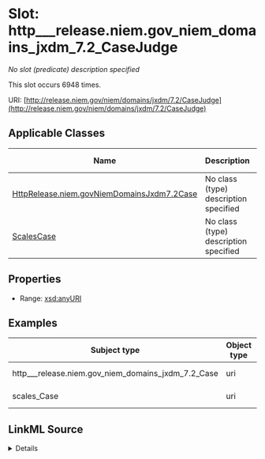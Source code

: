 

# Slot: http___release.niem.gov_niem_domains_jxdm_7.2_CaseJudge


_No slot (predicate) description specified_






This slot occurs 6948 times.


URI: [http://release.niem.gov/niem/domains/jxdm/7.2/CaseJudge](http://release.niem.gov/niem/domains/jxdm/7.2/CaseJudge)



<!-- no inheritance hierarchy -->





## Applicable Classes

| Name | Description | Modifies Slot |
| --- | --- | --- |
| [HttpRelease.niem.govNiemDomainsJxdm7.2Case](../classes/HttpRelease.niem.govNiemDomainsJxdm7.2Case.md) | No class (type) description specified |  yes  |
| [ScalesCase](../classes/ScalesCase.md) | No class (type) description specified |  yes  |







## Properties

* Range: [xsd:anyURI](http://www.w3.org/2001/XMLSchema#anyURI)






## Examples

| Subject type | Object type | Example subject | Example object | Occurrences |
| --- | --- | --- | --- | --- |
| http___release.niem.gov_niem_domains_jxdm_7.2_Case | uri | scales:/CaseCivil | scales:/Agent/casd;;3:16-cv-01644_a2 | 6948 |
| scales_Case | uri | scales:/CaseCivil | scales:/Agent/casd;;3:16-cv-01644_a2 | 6948 |




## LinkML Source

<details>

```yaml
name: http___release.niem.gov_niem_domains_jxdm_7.2_CaseJudge
annotations:
  count:
    tag: count
    value: 6948
description: No slot (predicate) description specified
examples:
- object:
    example_object: scales:/Agent/casd;;3:16-cv-01644_a2
    example_object_type: uri
    example_predicate: http://release.niem.gov/niem/domains/jxdm/7.2/CaseJudge
    example_subject: scales:/CaseCivil
    example_subject_type: http___release.niem.gov_niem_domains_jxdm_7.2_Case
- object:
    example_object: scales:/Agent/casd;;3:16-cv-01644_a2
    example_object_type: uri
    example_predicate: http://release.niem.gov/niem/domains/jxdm/7.2/CaseJudge
    example_subject: scales:/CaseCivil
    example_subject_type: scales_Case
from_schema: scales-kg
rank: 1000
slot_uri: http://release.niem.gov/niem/domains/jxdm/7.2/CaseJudge
alias: http___release.niem.gov_niem_domains_jxdm_7.2_CaseJudge
domain_of:
- http___release.niem.gov_niem_domains_jxdm_7.2_Case
- scales_Case
range: uri

```
</details>